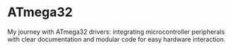 # ATmega32
My journey with ATmega32 drivers: integrating microcontroller peripherals with clear documentation and modular code for easy hardware interaction.
